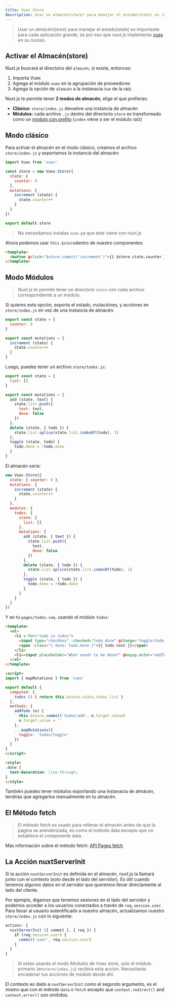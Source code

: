 ```yaml
---
title: Vuex Store
description: Usar un almacén(store) para manejar el estado(state) es importante para cada aplicación grande, es por eso que nuxt.js implementa Vuex en su núcleo.
---
```


> Usar un almacén(store) para manejar el estado(state) es importante para cada aplicación grande, es por eso que nuxt.js implementa [vuex](https://github.com/vuejs/vuex) en su núcleo.

## Activar el Almacén(store)

Nuxt.js buscará el directorio del `almacén`, si existe, entonces:

1. Importa Vuex
2. Agrega el módulo `vuex` en la agrupación de proveedores
3. Agrega la opción de `almacén` a la instanacia `Vue` de la raíz.

Nuxt.js te permite tener **2 modos de almacén**, elige el que prefieras:
- **Clásico:** `store/index.js` devuelve una instancia de almacén
- **Módulos:** cada archivo `.js` dentro del directorio `store` es transformado como un [módulo con prefijo](http://vuex.vuejs.org/en/modules.html) (`index` viene a ser el módulo raíz)

## Modo clásico

Para activar el almacén en el modo clásico, creamos el archivo `store/index.js` y exportamos la instancia del almacén:

```js
import Vuex from 'vuex'

const store = new Vuex.Store({
  state: {
    counter: 0
  },
  mutations: {
    increment (state) {
      state.counter++
    }
  }
})

export default store
```

> No necesitamos instalas `vuex` ya que este viene con nuxt.js

Ahora podemos usar `this.$store`dentro de nuestro componentes:

```html
<template>
  <button @click="$store.commit('increment')">{{ $store.state.counter }}</button>
</template>
```

## Modo Módulos

> Nuxt.js te permite tener un directorio `store` con cada archivo correspondiente a un módulo.

Si quieres esta opción, exporta el estado, mutaciónes, y acciónes en `store/index.js` en vez de una instancia de almacén:

```js
export const state = {
  counter: 0
}

export const mutations = {
  increment (state) {
    state.counter++
  }
}
```

Luego, puedes tener un archivo `store/todos.js`:
```js
export const state = {
  list: []
}

export const mutations = {
  add (state, text) {
    state.list.push({
      text: text,
      done: false
    })
  },
  delete (state, { todo }) {
    state.list.splice(state.list.indexOf(todo), 1)
  },
  toggle (state, todo) {
    todo.done = !todo.done
  }
}
```

El almacén sería:
```js
new Vuex.Store({
  state: { counter: 0 },
  mutations: {
    increment (state) {
      state.counter++
    }
  },
  modules: {
    todos: {
      state: {
        list: []
      },
      mutations: {
        add (state, { text }) {
          state.list.push({
            text,
            done: false
          })
        },
        delete (state, { todo }) {
          state.list.splice(state.list.indexOf(todo), 1)
        },
        toggle (state, { todo }) {
          todo.done = !todo.done
        }
      }
    }
  }
})
```

Y en tu `pages/todos.vue`, usando el módulo `todos`:

```html
<template>
  <ul>
    <li v-for="todo in todos">
      <input type="checkbox" :checked="todo.done" @change="toggle(todo)">
      <span :class="{ done: todo.done }">{{ todo.text }}</span>
    </li>
    <li><input placeholder="What needs to be done?" @keyup.enter="addTodo"></li>
  </ul>
</template>

<script>
import { mapMutations } from 'vuex'

export default {
  computed: {
    todos () { return this.$store.state.todos.list }
  },
  methods: {
    addTodo (e) {
      this.$store.commit('todos/add', e.target.value)
      e.target.value = ''
    },
    ...mapMutations({
      toggle: 'todos/toggle'
    })
  }
}
</script>

<style>
.done {
  text-decoration: line-through;
}
</style>
```

<div class="Alert">También puedes tener módulos exportando una instanacia de almácen, tendrías que agregarlos manualmente en tu almacén.</div>

## El Método fetch

> El método fetch es usado para rellenar el almacén antes de que la página se arenderizada, es como el método data excepto que no establece el componente data.

Más información sobre el método fetch: [API Pages fetch](/api/pages-fetch)

## La Acción nuxtServerInit

Si la acción `nuxtServerInit` es definida en el almacén, nuxt.js la llamará junto con el contexto (solo desde el lado del servidor). Es útil cuando tenemos algunos datos en el servidor que queremos llevar directamente al lado del cliente.

Por ejemplo, digamos que tenemos sesiones en el lado del servidor y podemos acceder a los usuarios conectados a través de `req.session.user`. Para llevar al usuario autentificado a nuestro almacén, actualizamos nuestro `store/index.js` con lo siguiente:

```js
actions: {
  nuxtServerInit ({ commit }, { req }) {
    if (req.session.user) {
      commit('user', req.session.user)
    }
  }
}
```

> Si estas usando el modo _Modules_ de Vuex store, solo el módulo primario (en`store/index.js`) recibirá esta acción. Necesitarás encadenar tus acciones de módulo desde ahí.

El contexto es dado a `nuxtServerInit` como el segundo argumento, es el mismo que con el método `data` o `fetch` excepto que `context.redirect()` and `context.error()` son omitidos.
